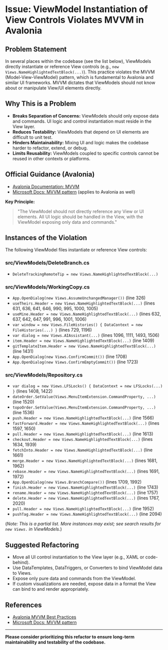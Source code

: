# Issue: ViewModel Instantiation of View Controls Violates MVVM in Avalonia

## Problem Statement

In several places within the codebase (see the list below), ViewModels directly instantiate or reference View controls (e.g., `new Views.NameHighlightedTextBlock(...)`). This practice violates the MVVM (Model-View-ViewModel) pattern, which is fundamental to Avalonia and similar UI frameworks. MVVM dictates that ViewModels should not know about or manipulate View/UI elements directly.

## Why This is a Problem

- **Breaks Separation of Concerns:** ViewModels should only expose data and commands. UI logic and control instantiation must reside in the View layer.
- **Reduces Testability:** ViewModels that depend on UI elements are difficult to unit test.
- **Hinders Maintainability:** Mixing UI and logic makes the codebase harder to refactor, extend, or debug.
- **Limits Reusability:** ViewModels coupled to specific controls cannot be reused in other contexts or platforms.

## Official Guidance (Avalonia)

- [Avalonia Documentation: MVVM](https://docs.avaloniaui.net/docs/concepts/mvvm)
- [Microsoft Docs: MVVM pattern](https://learn.microsoft.com/en-us/dotnet/desktop/wpf/data/?view=netdesktop-8.0#the-model-view-viewmodel-pattern) (applies to Avalonia as well)

**Key Principle:**
> "The ViewModel should not directly reference any View or UI elements. All UI logic should be handled in the View, with the ViewModel exposing only data and commands."

## Instances of the Violation

The following ViewModel files instantiate or reference View controls:

### src/ViewModels/DeleteBranch.cs
- `DeleteTrackingRemoteTip = new Views.NameHighlightedTextBlock(...)`

### src/ViewModels/WorkingCopy.cs
- `App.OpenDialog(new Views.AssumeUnchangedManager())` (line 326)
- `useTheirs.Header = new Views.NameHighlightedTextBlock(...)` (lines 631, 636, 641, 646, 990, 995, 1000, 1005)
- `useMine.Header = new Views.NameHighlightedTextBlock(...)` (lines 632, 637, 642, 647, 991, 996, 1001, 1006)
- `var window = new Views.FileHistories() { DataContext = new FileHistories(...) }` (lines 729, 1196)
- `var dialog = new Views.AIAssistant(...)` (lines 1096, 1111, 1493, 1506)
- `item.Header = new Views.NameHighlightedTextBlock(...)` (line 1409)
- `gitTemplateItem.Header = new Views.NameHighlightedTextBlock(...)` (line 1431)
- `App.OpenDialog(new Views.ConfirmCommit())` (line 1708)
- `App.OpenDialog(new Views.ConfirmEmptyCommit())` (line 1723)

### src/ViewModels/Repository.cs
- `var dialog = new Views.LFSLocks() { DataContext = new LFSLocks(...) }` (lines 1408, 1422)
- `dateOrder.SetValue(Views.MenuItemExtension.CommandProperty, ...)` (line 1520)
- `topoOrder.SetValue(Views.MenuItemExtension.CommandProperty, ...)` (line 1536)
- `push.Header = new Views.NameHighlightedTextBlock(...)` (line 1566)
- `fastForward.Header = new Views.NameHighlightedTextBlock(...)` (lines 1597, 1650)
- `pull.Header = new Views.NameHighlightedTextBlock(...)` (line 1613)
- `checkout.Header = new Views.NameHighlightedTextBlock(...)` (lines 1634, 1939)
- `fetchInto.Header = new Views.NameHighlightedTextBlock(...)` (line 1661)
- `merge.Header = new Views.NameHighlightedTextBlock(...)` (lines 1681, 1962)
- `rebase.Header = new Views.NameHighlightedTextBlock(...)` (lines 1691, 1972)
- `App.OpenDialog(new Views.BranchCompare())` (lines 1709, 1992)
- `finish.Header = new Views.NameHighlightedTextBlock(...)` (line 1743)
- `rename.Header = new Views.NameHighlightedTextBlock(...)` (line 1757)
- `delete.Header = new Views.NameHighlightedTextBlock(...)` (lines 1767, 2020)
- `pull.Header = new Views.NameHighlightedTextBlock(...)` (line 1952)
- `pushTag.Header = new Views.NameHighlightedTextBlock(...)` (line 2094)

(*Note: This is a partial list. More instances may exist; see search results for `new Views.` in ViewModels.*)

## Suggested Refactoring

- Move all UI control instantiation to the View layer (e.g., XAML or code-behind).
- Use DataTemplates, DataTriggers, or Converters to bind ViewModel data to Views.
- Expose only pure data and commands from the ViewModel.
- If custom visualizations are needed, expose data in a format the View can bind to and render appropriately.

## References
- [Avalonia MVVM Best Practices](https://docs.avaloniaui.net/docs/concepts/mvvm)
- [Microsoft Docs: MVVM pattern](https://learn.microsoft.com/en-us/dotnet/desktop/wpf/data/?view=netdesktop-8.0#the-model-view-viewmodel-pattern)

---

**Please consider prioritizing this refactor to ensure long-term maintainability and testability of the codebase.**
